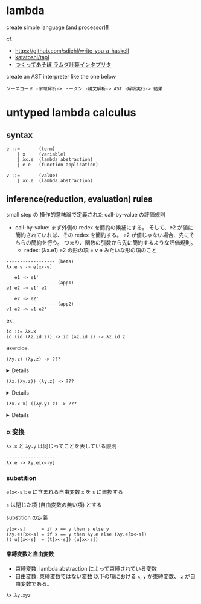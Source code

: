 # lambda
create simple language (and processor)!!

cf.
- https://github.com/sdiehl/write-you-a-haskell
- [katatoshi/tapl](https://github.com/katatoshi/tapl)
- [つくってあそぼ ラムダ計算インタプリタ](https://speakerdeck.com/kmc_jp/implement-an-interpreter-of-lambda-calculus?slide=17)

create an AST interpreter like the one below
```
ソースコード -字句解析-> トークン -構文解析-> AST -解釈実行-> 結果
```

# untyped lambda calculus
## syntax

```
e ::=       (term)
    | x     (variable)
    | λx.e  (lambda abstraction)
    | e e   (function application)

v ::=       (value)
    | λx.e  (lambda abstraction)
```

## inference(reduction, evaluation) rules
small step の 操作的意味論で定義された call-by-value の評価規則

- call-by-value: まず外側の redex を簡約の候補にする。 そして、e2 が値に簡約されていれば、その redex を簡約する。
  e2 が値じゃない場合、先にそちらの簡約を行う。
  つまり、関数の引数から先に簡約するような評価規則。
  - redex: (λx.e1) e2 の形の項 = v e みたいな形の項のこと


```
------------------ (beta)
λx.e v -> e[x<-v]

   e1 -> e1'
------------------ (app1)
e1 e2 -> e1' e2

   e2 -> e2'
------------------ (app2)
v1 e2 -> v1 e2'
```

ex.

```
id ::= λx.x
id (id (λz.id z)) -> id (λz.id z) -> λz.id z
```


exercice.

```
(λy.z) (λy.z) -> ???
```

<details>

```
(λy.z) (λy.z) -> z
```

</details>


```
(λz.(λy.z)) (λy.z) -> ???
```

<details>

```
(λz.(λy.z)) (λy.z) -> λz.λz.λz.λz...
```

</details>

```
(λx.x x) ((λy.y) z) -> ???
```

<details>

```
(λx.x x) ((λy.y) z) -> stack
```

</details>

### α 変換
`λx.x` と `λy.y` は同じってことを表している規則

```
------------------
λx.e -> λy.e[x<-y]
```

### substition
`e[x<-s]`: `e` に含まれる自由変数 `x` を `s` に置換する

`s` は閉じた項 (自由変数の無い項) とする

substition の定義

```
y[x<-s]      = if x == y then s else y
(λy.e)[x<-s] = if x == y then λy.e else (λy.e[x<-s])
(t u)[x<-s]  = (t[x<-s]) (u[x<-s])
```

#### 束縛変数と自由変数
- 束縛変数: lambda abstraction によって束縛されている変数
- 自由変数: 束縛変数ではない変数
以下の項における `x`, `y` が束縛変数、 `z` が自由変数である。

```
λx.λy.xyz
```
